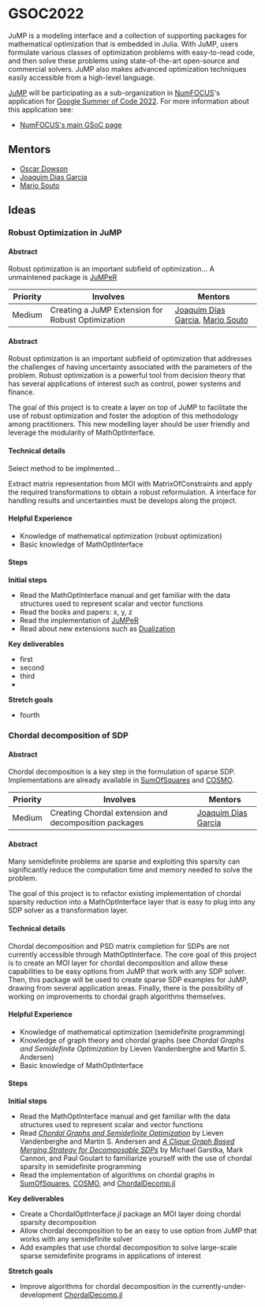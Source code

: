 # GSOC2022

JuMP is a modeling interface and a collection of supporting packages for mathematical optimization that is embedded in Julia. With JuMP, users formulate various classes of optimization problems with easy-to-read code, and then solve these problems using state-of-the-art open-source and commercial solvers. JuMP also makes advanced optimization techniques easily accessible from a high-level language.

[JuMP](https://jump.dev/) will be participating as a sub-organization in [NumFOCUS](http://numfocus.org/)'s application for [Google Summer of Code 2022](https://summerofcode.withgoogle.com/). For more information about this application see:
- [NumFOCUS's main GSoC page](https://github.com/numfocus/gsoc)

## Mentors

- [Oscar Dowson](https://github.com/odow)
- [Joaquim Dias Garcia](https://github.com/joaquimg)
- [Mario Souto](https://github.com/mariohsouto)

## Ideas

###  Robust Optimization in JuMP

#### Abstract

Robust optimization is an important subfield of optimization...
A unmaintened package is [JuMPeR](https://github.com/IainNZ/JuMPeR.jl)

| **Priority** | **Involves** | **Mentors** |
| ------------ | ------------ | ----------- |
|  Medium  | Creating a JuMP Extension for Robust Optimization | [Joaquim Dias Garcia](https://github.com/joaquimg), [Mario Souto](https://github.com/mariohsouto) |

#### Abstract

Robust optimization is an important subfield of optimization that addresses the challenges of having uncertainty associated with the parameters of the problem. Robust optimization is a powerful tool from decision theory that has several applications of interest such as control, power systems and finance.

The goal of this project is to create a layer on top of JuMP to facilitate the use of robust optimization and foster the adoption of this methodology among practitioners. This new modelling layer should be user friendly and leverage the modularity of MathOptInterface.

#### Technical details

Select method to be implmented...

Extract matrix representation from MOI with MatrixOfConstraints and apply the required transformations to obtain a robust reformulation.
A interface for handling results and uncertainties must be develops along the project.

#### Helpful Experience

- Knowledge of mathematical optimization (robust optimization)
- Basic knowledge of MathOptInterface

#### Steps

**Initial steps**

- Read the MathOptInterface manual and get familiar with the data structures used to represent scalar and vector functions
- Read the books and papers: x, y, z
- Read the implementation of [JuMPeR](https://github.com/IainNZ/JuMPeR.jl)
- Read about new extensions such as [Dualization](https://github.com/JuMP-dev/Dualization.jl)

**Key deliverables**

- first
- second
- third
- 
**Stretch goals**

- fourth

###  Chordal decomposition of SDP

#### Abstract

Chordal decomposition is a key step in the formulation of sparse SDP.
Implementations are already available
in [SumOfSquares](https://github.com/jump-dev/SumOfSquares.jl/)
and [COSMO](https://github.com/oxfordcontrol/COSMO.jl).

| **Priority** | **Involves** | **Mentors** |
| ------------ | ------------ | ----------- |
|  Medium  | Creating Chordal extension and decomposition packages | [Joaquim Dias Garcia](https://github.com/joaquimg) |

#### Abstract

Many semidefinite problems are sparse and exploiting this sparsity can significantly
reduce the computation time and memory needed to solve the problem.

The goal of this project is to refactor existing implementation of chordal sparsity reduction into a MathOptInterface layer that is easy to plug into any SDP solver as a transformation layer.

#### Technical details

Chordal decomposition and PSD matrix completion for SDPs are not currently accessible through MathOptInterface.
The core goal of this project is to create an MOI layer for chordal decomposition and allow these capabilities to be easy options from JuMP that work with any SDP solver.
Then, this package will be used to create sparse SDP examples for JuMP, drawing from several application areas.
Finally, there is the possibility of working on improvements to chordal graph algorithms themselves. 

#### Helpful Experience

- Knowledge of mathematical optimization (semidefinite programming)
- Knowledge of graph theory and chordal graphs (see *Chordal Graphs and Semidefinite Optimization* by Lieven Vandenberghe and Martin S. Andersen)
- Basic knowledge of MathOptInterface

#### Steps

**Initial steps**

- Read the MathOptInterface manual and get familiar with the data structures used to represent scalar and vector functions
- Read [*Chordal Graphs and Semidefinite Optimization*](http://www.seas.ucla.edu/~vandenbe/publications/chordalsdp.pdf) by Lieven Vandenberghe and Martin S. Andersen and [*A Clique Graph Based Merging Strategy for Decomposable SDPs*](https://arxiv.org/pdf/1911.05615.pdf) by Michael Garstka, Mark Cannon, and Paul Goulart to familiarize yourself with the use of chordal sparsity in semidefinite programming
- Read the implementation of algorithms on chordal graphs
in [SumOfSquares](https://github.com/jump-dev/SumOfSquares.jl/), [COSMO](https://github.com/oxfordcontrol/COSMO.jl), and [ChordalDecomp.jl](https://github.com/tjdiamandis/ChordalDecomp.jl)

**Key deliverables**

- Create a ChordalOptInterface.jl package an MOI layer doing chordal sparsity decomposition
- Allow chordal decomposition to be an easy to use option from JuMP that works with any semidefinite solver
- Add examples that use chordal decomposition to solve large-scale sparse semidefinite programs in applications of interest

**Stretch goals**

- Improve algorithms for chordal decomposition in the currently-under-development [ChordalDecomp.jl](https://github.com/tjdiamandis/ChordalDecomp.jl)

